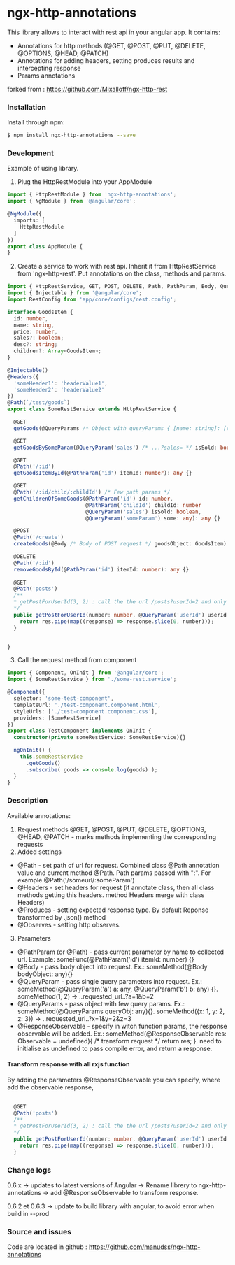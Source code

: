 # ngx-http-annotations

This library allows to interact with rest api in your angular app.
It contains:

  - Annotations for http methods (@GET, @POST, @PUT, @DELETE, @OPTIONS, @HEAD, @PATCH)
  - Annotations for adding headers, setting produces results and intercepting response
  - Params annotations
  
  forked from : https://github.com/Mixalloff/ngx-http-rest 

### Installation

Install through npm:

```sh
$ npm install ngx-http-annotations --save
```


### Development

Example of using library.

1) Plug the HttpRestModule into your AppModule

```typescript
import { HttpRestModule } from 'ngx-http-annotations';
import { NgModule } from '@angular/core';

@NgModule({
  imports: [
    HttpRestModule
  ]
})
export class AppModule {
}
```

2) Create a service to work with rest api. Inherit it from HttpRestService from 'ngx-http-rest'. Put annotations on the class, methods and params.


```typescript
import { HttpRestService, GET, POST, DELETE, Path, PathParam, Body, QueryParam, QueryParams, ResponseObservable } from 'ngx-http-annotations';
import { Injectable } from '@angular/core';
import RestConfig from 'app/core/configs/rest.config';

interface GoodsItem {
  id: number,
  name: string,
  price: number,
  sales?: boolean;
  desc?: string;
  children?: Array<GoodsItem>;
}

@Injectable()
@Headers({
  'someHeader1': 'headerValue1',
  'someHeader2': 'headerValue2'
})
@Path(`/test/goods`)
export class SomeRestService extends HttpRestService {

  @GET
  getGoods(@QueryParams /* Object with queryParams { [name: string]: [value: any] } */ queryObj?: any): any {}

  @GET
  getGoodsBySomeParam(@QueryParam('sales') /* ...?sales= */ isSold: boolean): any {}

  @GET
  @Path('/:id')
  getGoodsItemById(@PathParam('id') itemId: number): any {}

  @GET
  @Path('/:id/child/:childId') /* Few path params */
  getChildrenOfSomeGoods(@PathParam('id') id: number,
                         @PathParam('childId') childId: number
                         @QueryParam('sales') isSold: boolean,
                         @QueryParam('someParam') some: any): any {}

  @POST
  @Path('/create')
  createGoods(@Body /* Body of POST request */ goodsObject: GoodsItem): any {}

  @DELETE
  @Path('/:id')
  removeGoodsById(@PathParam('id') itemId: number): any {}
  
  @GET
  @Path('posts')
  /**
  * getPostForUserId(3, 2) : call the the url /posts?userId=2 and only take 3 results
  */
  public getPostForUserId(number: number, @QueryParam('userId') userId: number, @ResponseObservable res: Observable<any> = undefined): Observable<any> {
    return res.pipe(map((response) => response.slice(0, number)));
  }


}
```

3) Call the request method from component

```typescript
import { Component, OnInit } from '@angular/core';
import { SomeRestService } from './some-rest.service';

@Component({
  selector: 'some-test-component',
  templateUrl: './test-component.component.html',
  styleUrls: ['./test-component.component.css'],
  providers: [SomeRestService]
})
export class TestComponent implements OnInit {
  constructor(private someRestService: SomeRestService){}

  ngOnInit() {
    this.someRestService
      .getGoods()
      .subscribe( goods => console.log(goods) );
  }
}
```

### Description
Available annotations:
1) Request methods
@GET, @POST, @PUT, @DELETE, @OPTIONS, @HEAD, @PATCH - marks methods implementing the corresponding requests
2) Added settings
 - @Path - set path of url for request. Combined class @Path annotation value and current method @Path. Path params passed with ":". For example @Path('/someurl/:someParam')
 - @Headers - set headers for request (if annotate class, then all class methods getting this headers. method Headers merge with class Headers)
 - @Produces - setting expected response type. By default Reponse transformed by .json() method
 - @Observes - setting http observes.
 3) Parameters
 - @PathParam (or @Path) - pass current parameter by name to collected url. Example: someFunc(@PathParam('id') itemId: number) {}
 - @Body - pass body object into request. Ex.: someMethod(@Body bodyObject: any){}
 - @QueryParam - pass single query parameters into request. Ex.: someMethod(@QueryParam('a') a: any, @QueryParam('b') b: any) {}. someMethod(1, 2) -> ..requested_url..?a=1&b=2
 - @QueryParams - pass object with few query params. Ex.: someMethod(@QueryParams queryObj: any){}. someMethod({x: 1, y: 2, z: 3}) -> ..requested_url..?x=1&y=2&z=3
 - @ResponseObservable - specify in witch function params, the response observable will be added. Ex.: someMethod(@ResponseObservable res: Observable<any> = undefined){ /* transform request */ return res; }. need to initialise as undefined to pass compile error, and return a response. 
 
 
 #### Transform response with all rxjs function
 
 By adding the parameters @ResponseObservable you can specify, where add the observable response, 
 
  ```typescript
    
    @GET
    @Path('posts')
    /**
    * getPostForUserId(3, 2) : call the the url /posts?userId=2 and only take 3 results
    */
    public getPostForUserId(number: number, @QueryParam('userId') userId: number, @ResponseObservable res: Observable<any> = undefined): Observable<any> {
      return res.pipe(map((response) => response.slice(0, number)));
    }
  ```


### Change logs 

0.6.x
 -> updates to latest versions of Angular 
 -> Rename librery to ngx-http-annotations
 -> add @ResponseObservable to transform response. 
 
0.6.2 et 0.6.3 
 -> update to build library with angular, to avoid error when build in --prod 
 

### Source and issues 

Code are located in github : https://github.com/manudss/ngx-http-annotations

